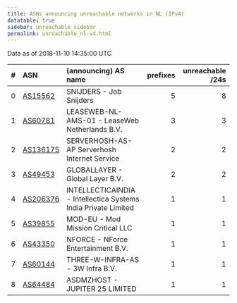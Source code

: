 ```yaml
---
title: ASNs announcing unreachable networks in NL (IPv4)
datatable: true
sidebar: unreachable_sidebar
permalink: unreachable_nl-v4.html
---
```


Data as of 2018-11-10 14:35:00 UTC


<div class="datatable-begin"></div>

|   # | ASN                                      | (announcing) AS name                                           |   prefixes |   unreachable /24s |
|----:|:-----------------------------------------|:---------------------------------------------------------------|-----------:|-------------------:|
|   0 | [AS15562](unreachable_AS15562-v4.html)   | SNIJDERS - Job Snijders                                        |          5 |                  8 |
|   1 | [AS60781](unreachable_AS60781-v4.html)   | LEASEWEB-NL-AMS-01 - LeaseWeb Netherlands B.V.                 |          3 |                  3 |
|   2 | [AS136175](unreachable_AS136175-v4.html) | SERVERHOSH-AS-AP Serverhosh Internet Service                   |          2 |                  2 |
|   3 | [AS49453](unreachable_AS49453-v4.html)   | GLOBALLAYER - Global Layer B.V.                                |          2 |                  2 |
|   4 | [AS206376](unreachable_AS206376-v4.html) | INTELLECTICAINDIA - Intellectica Systems India Private Limited |          1 |                  1 |
|   5 | [AS39855](unreachable_AS39855-v4.html)   | MOD-EU - Mod Mission Critical LLC                              |          1 |                  1 |
|   6 | [AS43350](unreachable_AS43350-v4.html)   | NFORCE - NForce Entertainment B.V.                             |          1 |                  1 |
|   7 | [AS60144](unreachable_AS60144-v4.html)   | THREE-W-INFRA-AS - 3W Infra B.V.                               |          1 |                  1 |
|   8 | [AS64484](unreachable_AS64484-v4.html)   | ASDMZHOST - JUPITER 25 LIMITED                                 |          1 |                  1 |

<div class="datatable-end"></div>